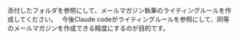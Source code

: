 添付したフォルダを参照にして、メールマガジン執筆のライティングルールを作成してください。　
今後Claude codeがライティングルールを参照にして、同等のメールマガジンを作成できる精度にするのが目的です。